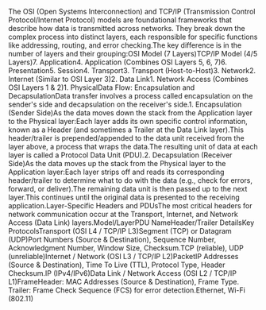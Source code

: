 The OSI (Open Systems Interconnection) and TCP/IP (Transmission Control Protocol/Internet Protocol) models are foundational frameworks that describe how data is transmitted across networks. They break down the complex process into distinct layers, each responsible for specific functions like addressing, routing, and error checking.The key difference is in the number of layers and their grouping:OSI Model (7 Layers)TCP/IP Model (4/5 Layers)7. Application4. Application (Combines OSI Layers 5, 6, 7)6. Presentation5. Session4. Transport3. Transport (Host-to-Host)3. Network2. Internet (Similar to OSI Layer 3)2. Data Link1. Network Access (Combines OSI Layers 1 & 2)1. PhysicalData Flow: Encapsulation and DecapsulationData transfer involves a process called encapsulation on the sender's side and decapsulation on the receiver's side.1. Encapsulation (Sender Side)As the data moves down the stack from the Application layer to the Physical layer:Each layer adds its own specific control information, known as a Header (and sometimes a Trailer at the Data Link layer).This header/trailer is prepended/appended to the data unit received from the layer above, a process that wraps the data.The resulting unit of data at each layer is called a Protocol Data Unit (PDU).2. Decapsulation (Receiver Side)As the data moves up the stack from the Physical layer to the Application layer:Each layer strips off and reads its corresponding header/trailer to determine what to do with the data (e.g., check for errors, forward, or deliver).The remaining data unit is then passed up to the next layer.This continues until the original data is presented to the receiving application.Layer-Specific Headers and PDUsThe most critical headers for network communication occur at the Transport, Internet, and Network Access (Data Link) layers.Model/LayerPDU NameHeader/Trailer DetailsKey ProtocolsTransport (OSI L4 / TCP/IP L3)Segment (TCP) or Datagram (UDP)Port Numbers (Source & Destination), Sequence Number, Acknowledgment Number, Window Size, Checksum.TCP (reliable), UDP (unreliable)Internet / Network (OSI L3 / TCP/IP L2)PacketIP Addresses (Source & Destination), Time To Live (TTL), Protocol Type, Header Checksum.IP (IPv4/IPv6)Data Link / Network Access (OSI L2 / TCP/IP L1)FrameHeader: MAC Addresses (Source & Destination), Frame Type. Trailer: Frame Check Sequence (FCS) for error detection.Ethernet, Wi-Fi (802.11)
